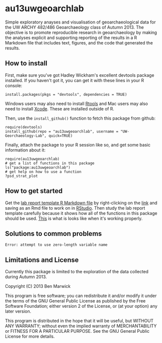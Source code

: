 au13uwgeoarchlab
================

Simple exploratory anayses and visualisation of geoarchaeological data for the UW ARCHY 482/486 Geoarchaeology class of Autumn 2013. The objective is to promote reproducible research in geoarchaeology by making the analyses explicit and supporting reporting of the results in a R Markdown file that includes text, figures, and the code that generated the results. 

How to install
----
First, make sure you've got Hadley Wickham's excellent devtools package installed. If you haven't got it, you can get it with these lines in your R console:

```
install.packages(pkgs = "devtools", dependencies = TRUE)
```
Windows users may also need to install [Rtools](http://cran.rstudio.com/bin/windows/Rtools/) and Mac users may also need to install [Xcode](https://developer.apple.com/xcode/). These are installed outside of R. 

Then, use the `install_github()` function to fetch this package from github:

```
require(devtools)
install_github(repo = "au13uwgeoarchlab", username = "UW-Georchaeology-Lab", quick=TRUE)
```

Finally, attach the package to your R session like so, and get some basic information about it:

```
require(au13uwgeoarchlab)
# get a list of functions in this package
ls("package:au13uwgeoarchlab")
# get help on how to use a function
?psd_strat_plot
```

How to get started
----
Get the [lab report template R Markdown file](https://raw.github.com/UW-Georchaeology-Lab/au13uwgeoarchlab/master/vignettes/vignette.Rmd) by right-clicking on the [link](https://raw.github.com/UW-Georchaeology-Lab/au13uwgeoarchlab/master/vignettes/vignette.Rmd) and saving as an Rmd file to work on in [RStudio](http://www.rstudio.com/ide/download/). Then study the lab report template carefully because it shows how all of the functions in this package should be used. [This](https://docs.google.com/viewer?url=https%3A%2F%2Fgithub.com%2FUW-Georchaeology-Lab%2Fau13uwgeoarchlab%2Fblob%2Fmaster%2Fvignettes%2Fvignette.pdf%3Fraw%3Dtrue) is what is looks like when it's working properly. 

Solutions to common problems
----
`Error: attempt to use zero-length variable name`


Limitations and License
----
Currently this package is limited to the exploration of the data collected during Autumn 2013. 

Copyright (C) 2013  Ben Marwick

This program is free software; you can redistribute it and/or
modify it under the terms of the GNU General Public License
as published by the Free Software Foundation; either version 2
of the License, or (at your option) any later version.

This program is distributed in the hope that it will be useful,
but WITHOUT ANY WARRANTY; without even the implied warranty of
MERCHANTABILITY or FITNESS FOR A PARTICULAR PURPOSE.  See the
GNU General Public License for more details.

  
